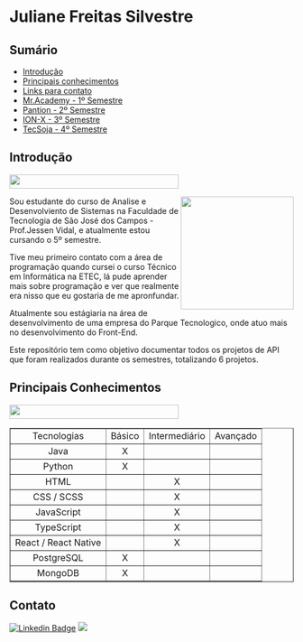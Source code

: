 <h1>Juliane Freitas Silvestre</h1>

<h2>Sumário</h2>

- [Introdução](#introdução)
- [Principais conhecimentos](#principais-conhecimentos)
- [Links para contato](#contato)
- [Mr.Academy - 1º Semestre](https://github.com/JulianeFreitass/PortfolioTG/tree/main/API%201)
- [Pantion - 2º Semestre](https://github.com/JulianeFreitass/PortfolioTG/tree/main/API%202)
- [ION-X - 3º Semestre](https://github.com/JulianeFreitass/PortfolioTG/tree/main/API%203)
- [TecSoja - 4º Semestre](https://github.com/JulianeFreitass/PortfolioTG/tree/main/API%204)


<h2>Introdução</h2>

[<img src="https://svgshare.com/i/WF7.svg" width = "300em" height="25em">](#menu-de-navegação)

<img align="right" src="https://avatars.githubusercontent.com/u/70216694?v=4"  width="200"/>

Sou estudante do curso de Analise e Desenvolviento de Sistemas na Faculdade de Tecnologia  de São José dos Campos - Prof.Jessen Vidal, e atualmente estou cursando o 5º semestre.

Tive meu primeiro contato com a área de programação quando cursei o curso Técnico em Informática na ETEC, lá pude aprender mais sobre programação e ver que realmente era nisso que eu gostaria de me apronfundar.

Atualmente sou estágiaria na área de desenvolvimento de uma empresa do Parque Tecnologico, onde atuo mais no desenvolvimento do Front-End.

Este repositório tem como objetivo documentar todos os projetos de API que foram realizados durante os semestres, totalizando 6 projetos.


<h2>Principais Conhecimentos</h2>

[<img src="https://svgshare.com/i/WF7.svg" width = "300em" height="25em">](#menu-de-navegação)

<table border="1">
    <tr>
        <td align="center">Tecnologias</td>
        <td align="center">Básico</td>
        <td align="center">Intermediário</td>
        <td align="center">Avançado</td>
     </tr>
     <tr>
        <td align="center">Java</td>
        <td align="center">X</td>
        <td align="center"></td>
        <td align="center"></td>
     </tr>
     <tr>
        <td align="center">Python</td>
        <td align="center">X</td>
        <td align="center"></td>
        <td align="center"></td>
     </tr>
     <tr>
        <td align="center">HTML</td>
        <td align="center"></td>
        <td align="center">X</td>
        <td align="center"></td>
     </tr>
      <tr>
        <td align="center">CSS / SCSS</td>
        <td align="center"></td>
        <td align="center">X</td>
        <td align="center"></td>
     </tr>
     <tr>
        <td align="center">JavaScript</td>
        <td align="center"></td>
        <td align="center">X</td>
        <td align="center"></td>
     </tr>
      <tr>
        <td align="center">TypeScript</td>
        <td align="center"></td>
        <td align="center">X</td>
        <td align="center"></td>
     </tr>
        <tr>
        <td align="center">React / React Native</td>
        <td align="center"></td>
        <td align="center">X</td>
        <td align="center"></td>
     </tr>
     <tr>
        <td align="center">PostgreSQL</td>
        <td align="center">X</td>
        <td align="center"></td>
        <td align="center"></td>
     </tr>
     <tr>
        <td align="center">MongoDB</td>
        <td align="center">X</td>
        <td align="center"></td>
        <td align="center"></td>
     </tr>
  </table>
       

<h2>Contato</h2>

[![Linkedin Badge](https://img.shields.io/badge/-LinkedIn-blue?style=flat-square&logo=Linkedin&logoColor=white&link=https://www.linkedin.com/in/juliane-freitas-9b6287163/)](https://www.linkedin.com/in/juliane-freitas-9b6287163/) <a href="mailto:<juliane.freitas55@gmail.com>" alt="gmail" target="_blank">
<img src="https://img.shields.io/badge/-Gmail-FF0000?style=flat-square&labelColor=FF0000&logo=gmail&logoColor=white&link=mailto:juliane.freitas55@gmail.com" />
</a>
